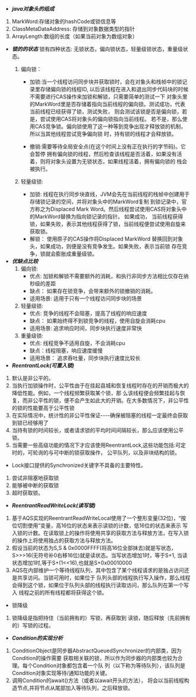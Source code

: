 - **_java对象头的组成_**
1. MarkWord:存储对象的hashCode或锁信息等
2. ClassMetaDataAddress: 存储到对象数据类型的指针
3. ArrayLength:数组的长度（如果当前对象为数组对象） 
- **_锁的的状态_**
锁有四种状态: 无锁状态，偏向锁状态，轻量级锁状态，重量级状态。
    1. 偏向锁：
    
          - 加锁:当一个线程访问同步块并获取锁时，会在对象头和栈帧中的锁记录里存储偏向锁的线程ID,
    以后该线程在进入和退出同步代码块的时候不需要进行CAS操作来加锁和解锁，只需要简单的测试一下
    对象头里的MarkWord里是否存储着指向当前线程的偏向锁。测试成功，代表当前线程已经获得了锁，测试失败，
    则会测试该锁是否是偏向锁，若是，尝试使用CAS将对象头的偏向锁指向当前线程。
    若不是，那么使用CAS竞争锁。偏向锁使用了这一种等到竞争出现才释放锁的机制，所以当其他线程尝试竞争偏向锁
    时，持有锁的线程才会释放锁。
    
        - 撤销:需要等待全局安全点(在这个时间上没有正在执行的字节码)。它会暂停
    拥有偏向锁的线程，然后检查该线程是否活着，如果没有活着，则将对象头设置为无锁状态，如果线程活着，拥有偏向锁的
    栈会被执行。        
    2. 轻量级锁: 
        - 加锁: 线程在执行同步块直线，JVM会先在当前线程的栈帧中创建用于存储锁记录的空间，并将对象头中的MarkWord复制
        到锁记录中，官方称之为Displaced Mark Word。然后线程尝试使用CAS将对象头中的MarkWord替换为指向锁记录的指针。
        如果成功， 当前线程获得锁，如果失败，表示其他线程获得了锁，当前线程便尝试使用自旋来获取锁。
        - 解锁： 使用原子的CAS操作将Displaced MarkWord 替换回到对象头，如果成功，则便是没有竞争发生。如果失败，表示当前锁
        存在竞争，锁就会膨胀成重量级锁。
- **_优缺点比较_**
    1. 偏向锁: 
        - 优点: 加锁和解锁不需要额外的消耗，和执行非同步方法相比仅存在纳秒级的差距
        - 缺点： 如果存在锁竞争，会带来额外的锁撤销的消耗。
        - 适用场景: 适用于只有一个线程访问同步块的场景
    2. 轻量级锁:
        - 优点: 竞争的线程不会阻塞，提高了线程的响应速度
        - 缺点： 如果始终得不到锁竞争的线程，使用自旋会消耗cpu
        - 适用场景: 追求响应时间，同步块执行速度非常快
    3. 重量级锁: 
        - 优点: 线程竞争不适用自旋，不会消耗cpu
        - 缺点：线程阻塞，响应速度缓慢
        - 适用场景： 追求吞吐量，同步块执行速度比较长
- **_ReentrantLock(可重入锁)_** 
1. 默认是非公平的。
2. 当执行加锁操作时，公平性由于在挂起县城和恢复线程时存在的开销而极大的降低性能。例如，一个线程频繁获取某个锁，那
么该线程便会频繁挂起与恢复，而非公平性的锁，便不会产生如此大的开销。在大多数情况下，非公平性的锁的性能要高于公平性锁
3. 在实际情况中，统计性的非公平性保证----确保被阻塞的线程一定最终会获取到锁已经够用了
4. 当持有锁的时间较长，或者请求锁的平均时间间隔较长，那么应该使用公平锁。
5. 当需要一些高级功能的情况下才应该使用ReentrantLock,这些功能包括:可定时的，可轮询的与可中断的锁获取操作，
公平队列，以及非块结构的锁。
- Lock接口提供的Synchronized关键字不具备的主要特性。
1. 尝试非阻塞地获取锁
2. 能够被中断的获取锁
3. 超时获取锁。
- **_ReentrantReadWriteLock(读写锁)_**
1. 基于AQS实现的ReentrantReadWriteLocal使用了一个整形变量(32位)，“按位切割使用”变量，高16位的状态来表示读锁的计数，低16位的状态来表示
写入锁的计数。在读取锁上的操作将使用共享的获取方法与释放方法，在写入锁的操作上将使用独占的获取方法与释放方法。
2. 假设当前的状态为S,S & 0x0000FFFF(将高16位全部抹去)就是写状态，S>>>16(无符号补0右移16位)就是读状态。当写状态增加1时，等于S+1,
当读状态增加1时,等于S+(1<<16),也就是S+0x00010000
3. AQS在内部维护一个等待线程队列，其中包含了某个线程请求的是独占访问还是共享访问。当锁可用时，如果位于
队列头部的线程执行写入操作，那么线程会得到这个锁，如果位于队列头部的线程执行读取访问，那么队列在第一个写入
线程之前的所有线程都将获得这个锁。
- 锁降级
1. 锁降级是指把持住（当前拥有的）写锁，再获取到
读锁，随后释放（先前拥有的）写锁的过程。
- **_Condition的实现分析_**
1. ConditionObject是同步器AbstractQueuedSynchronizer的内部类，因为Condition的操作需要
   获取相关联的锁，所以作为同步器的内部类也较为合理。每个Condition对象都包含着一个队
   列（以下称为等待队列），该队列是Condition对象实现等待/通知功能的关键。
2. 调用Condition的await()方法（或者以await开头的方法），
   将会以当前线程构造节点,并将节点从尾部加入等待队列，之后释放锁。
